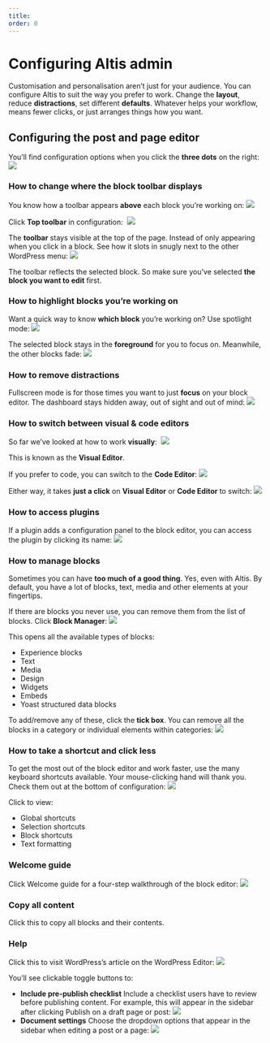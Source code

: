 ```yaml
---
title:
order: 0
---
```


# Configuring Altis admin

Customisation and personalisation aren’t just for your audience. You can configure Altis to suit the way you prefer to work. Change the **layout**, reduce **distractions**, set different **defaults**. Whatever helps your workflow, means fewer clicks, or just arranges things how you want.

## Configuring the post and page editor

You’ll find configuration options when you click the **three dots** on the right:
![](../assets/configuration-image19.png)

### How to change where the block toolbar displays

You know how a toolbar appears **above** each block you’re working on:
![](../assets/configuration-image28.png)

Click **Top toolbar** in configuration: 
![](../assets/configuration-image15.png)

The **toolbar** stays visible at the top of the page. Instead of only appearing when you click in a block. See how it slots in snugly next to the other WordPress menu:
![](../assets/configuration-image1.png)

The toolbar reflects the selected block. So make sure you’ve selected **the block you want to edit** first. 

### How to highlight blocks you’re working on

Want a quick way to know **which block** you’re working on? Use spotlight mode:
![](../assets/configuration-image21.png)

The selected block stays in the **foreground** for you to focus on. Meanwhile, the other blocks fade:
![](../assets/configuration-image2.png)

### How to remove distractions 

Fullscreen mode is for those times you want to just **focus** on your block editor. The dashboard stays hidden away, out of sight and out of mind:
![](../assets/configuration-image25.png)

### How to switch between visual & code editors

So far we’ve looked at how to work **visually**: 
![](../assets/configuration-image17.png)

This is known as the **Visual Editor**. 

If you prefer to code, you can switch to the **Code Editor**:
![](../assets/configuration-image12.png)

Either way, it takes **just a click** on **Visual Editor** or **Code Editor** to switch:
![](../assets/configuration-image13.png)

### How to access plugins

If a plugin adds a configuration panel to the block editor, you can access the plugin by clicking its name:
![](../assets/configuration-image22.png)

### How to manage blocks

Sometimes you can have **too much of a good thing**. Yes, even with Altis. By default, you have a lot of blocks, text, media and other elements at your fingertips. 

If there are blocks you never use, you can remove them from the list of blocks. Click **Block Manager**:
![](../assets/configuration-image23.png)

This opens all the available types of blocks:

- Experience blocks
- Text
- Media
- Design
- Widgets
- Embeds
- Yoast structured data blocks

To add/remove any of these, click the **tick box**. You can remove all the blocks in a category or individual elements within categories:
![](../assets/configuration-image29.png)

### How to take a shortcut and click less

To get the most out of the block editor and work faster, use the many keyboard shortcuts available. Your mouse-clicking hand will thank you. Check them out at the bottom of configuration:
![](../assets/configuration-image23.png)

Click to view:

- Global shortcuts
- Selection shortcuts
- Block shortcuts
- Text formatting

### Welcome guide

Click Welcome guide for a four-step walkthrough of the block editor:
![](../assets/configuration-image18.png)

### Copy all content

Click this to copy all blocks and their contents. 

### Help

Click this to visit WordPress’s article on the WordPress Editor:
![](../assets/configuration-image20.png)

You’ll see clickable toggle buttons to:

- **Include pre-publish checklist**
    Include a checklist users have to review before publishing content. For example, this will appear in the sidebar after clicking Publish on a draft page or post:
    ![](../assets/configuration-image24.png)
- **Document settings**
    Choose the dropdown options that appear in the sidebar when editing a post or a page:
	![](../assets/configuration-image8.png)
